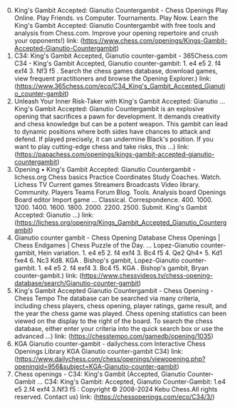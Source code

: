 ---
---
0. King's Gambit Accepted: Gianutio Countergambit - Chess Openings
Play Online. Play Friends. vs Computer. Tournaments. Play Now. Learn the King's Gambit Accepted: Gianutio Countergambit with free tools and analysis from Chess.com. Improve your opening repertoire and crush your opponents!)
link: (https://www.chess.com/openings/Kings-Gambit-Accepted-Gianutio-Countergambit)
1. C34: King's Gambit Accepted, Gianutio counter-gambit - 365Chess.com
C34 - King's Gambit Accepted, Gianutio counter-gambit: 1. e4 e5 2. f4 exf4 3. Nf3 f5 . Search the chess games database, download games, view frequent practitioners and browse the Opening Explorer.)
link: (https://www.365chess.com/eco/C34_King's_Gambit_Accepted_Gianutio_counter-gambit)
2. Unleash Your Inner Risk-Taker with King's Gambit Accepted: Gianutio ...
King's Gambit Accepted: Gianutio Countergambit is an explosive opening that sacrifices a pawn for development. It demands creativity and chess knowledge but can be a potent weapon. This gambit can lead to dynamic positions where both sides have chances to attack and defend. If played precisely, it can undermine Black's position. If you want to play cutting-edge chess and take risks, this ...)
link: (https://papachess.com/openings/kings-gambit-accepted-gianutio-countergambit)
3. Opening • King's Gambit Accepted: Gianutio Countergambit - lichess.org
Chess basics Practice Coordinates Study Coaches. Watch. Lichess TV Current games Streamers Broadcasts Video library. Community. Players Teams Forum Blog. Tools. Analysis board Openings Board editor Import game ... Classical. Correspondence. 400. 1000. 1200. 1400. 1600. 1800. 2000. 2200. 2500. Submit. King's Gambit Accepted: Gianutio ...)
link: (https://lichess.org/opening/Kings_Gambit_Accepted_Gianutio_Countergambit)
4. Gianutio counter gambit - Chess Opening Database
Chess Openings | Chess Endgames | Chess Puzzle of the Day. ... Lopez-Gianutio counter-gambit, Hein variation. 1. e4 e5 2. f4 exf4 3. Bc4 f5 4. Qe2 Qh4+ 5. Kd1 fxe4 6. Nc3 Kd8. KGA . Bishop's gambit, Lopez-Gianutio counter-gambit. 1. e4 e5 2. f4 exf4 3. Bc4 f5. KGA . Bishop's gambit, Bryan counter-gambit.)
link: (https://www.chessvideos.tv/chess-opening-database/search/Gianutio-counter-gambit)
5. King's Gambit Accepted Gianutio Countergambit - Chess Opening - Chess Tempo
The database can be searched via many criteria, including chess players, chess opening, player ratings, game result, and the year the chess game was played. Chess opening statistics can been viewed on the display to the right of the board. To search the chess database, either enter your criteria into the quick search box or use the advanced ...)
link: (https://chesstempo.com/gamedb/opening/1035)
6. KGA Gianutio counter-gambit - dailychess.com
Interactive Chess Openings Library KGA Gianutio counter-gambit C34)
link: (https://www.dailychess.com/chess/openings/viewopening.php?openingid=956&subject=KGA-Gianutio-counter-gambit)
7. Chess openings - C34: King's Gambit (Accepted, Gianutio Counter-Gambit ...
C34: King's Gambit: Accepted, Gianutio Counter-Gambit: 1.e4 e5 2.f4 exf4 3.Nf3 f5 : Copyright © 2008-2024 Kebu Chess.All rights reserved. Contact us)
link: (https://chessopenings.com/eco/C34/3/)
